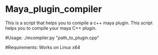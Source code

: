 Maya_plugin_compiler
====================

This is a script that helps you to compile a c++ maya plugin.
This script helps you to compile your maya C++ plugin.

#Usage:
./mcompiler.py "path_to_plugin.cpp"

#Requirements:
Works on Linux x64
